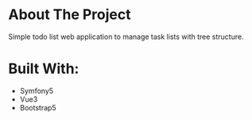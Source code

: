 # About The Project

Simple todo list web application to manage task lists with tree structure.

# Built With:

* Symfony5
* Vue3
* Bootstrap5


 
